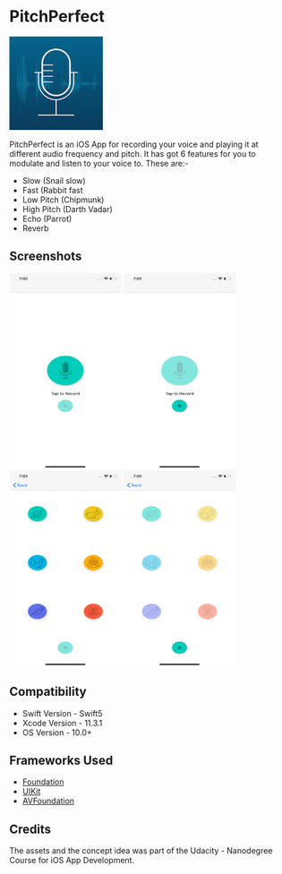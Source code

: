 # PitchPerfect
![](https://raw.githubusercontent.com/kritiagarwal13/PitchPerfect/master/PitchPerfect/Assets.xcassets/AppIcon.appiconset/Icon-83.5pt.png) 

PitchPerfect is an iOS App for recording your voice and playing it at different audio frequency and pitch. It has got 6 features for you to modulate and listen to your voice to. These are:-
  * Slow (Snail slow)
  * Fast (Rabbit fast
  * Low Pitch (Chipmunk)
  * High Pitch (Darth Vadar)
  * Echo (Parrot)
  * Reverb
  
## Screenshots
<img src = "https://raw.githubusercontent.com/kritiagarwal13/PitchPerfect/master/raw/Simulator%20Screen%20Shot%20-%20iPhone%2011%20-%202020-05-12%20at%2019.01.08.png" width = "200" height = "350">  <img src = "https://raw.githubusercontent.com/kritiagarwal13/PitchPerfect/master/raw/Simulator%20Screen%20Shot%20-%20iPhone%2011%20-%202020-05-12%20at%2019.01.16.png" width = "200" height = "350">  <img src = "https://raw.githubusercontent.com/kritiagarwal13/PitchPerfect/master/raw/Simulator%20Screen%20Shot%20-%20iPhone%2011%20-%202020-05-12%20at%2019.01.19.png" width = "200" height = "350">  <img src = "https://raw.githubusercontent.com/kritiagarwal13/PitchPerfect/master/raw/Simulator%20Screen%20Shot%20-%20iPhone%2011%20-%202020-05-12%20at%2019.01.23.png" width = "200" height = "350">
 
## Compatibility
  * Swift Version   - Swift5
  * Xcode Version   - 11.3.1
  * OS Version      - 10.0+

## Frameworks Used
  * [Foundation](https://developer.apple.com/documentation/foundation)
  * [UIKit](https://developer.apple.com/documentation/uikit)
  * [AVFoundation](https://developer.apple.com/documentation/avfoundation)

## Credits
The assets and the concept idea was part of the Udacity - Nanodegree Course for iOS App Development. 
